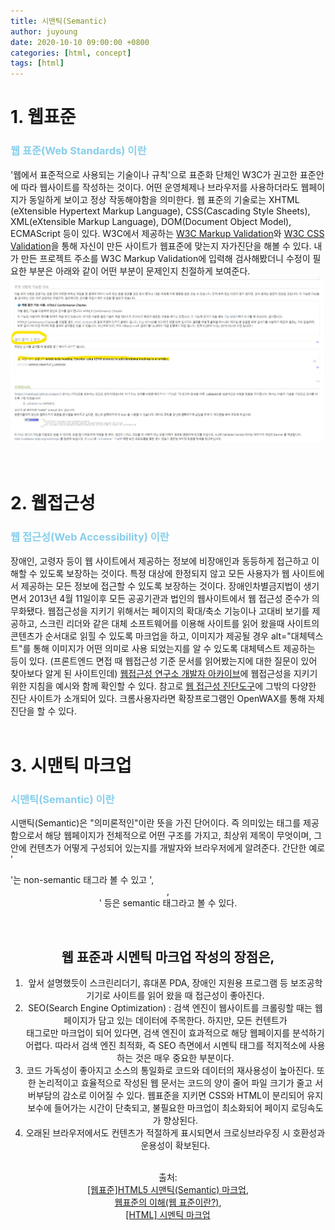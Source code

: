 ```yaml
---
title: 시맨틱(Semantic)
author: juyoung
date: 2020-10-10 09:00:00 +0800
categories: [html, concept]
tags: [html]
---
```


# 1. 웹표준

### <font color=skyblue>웹 표준(Web Standards) 이란</font>

'웹에서 표준적으로 사용되는 기술이나 규칙'으로 표준화 단체인 W3C가 권고한 표준안에 따라 웹사이트를 작성하는 것이다. 어떤 운영체제나 브라우저를 사용하더라도 웹페이지가 동일하게 보이고 정상 작동해야함을 의미한다.
웹 표준의 기술로는 XHTML (eXtensible Hypertext Markup Language), CSS(Cascading Style Sheets), XML(eXtensible Markup Language), DOM(Document Object Model), ECMAScript 등이 있다. W3C에서 제공하는 [W3C Markup Validation](http://validator.kldp.org/)와 [W3C CSS Validation](https://jigsaw.w3.org/css-validator/)을 통해 자신이 만든 사이트가 웹표준에 맞는지 자가진단을 해볼 수 있다.
내가 만든 프로젝트 주소를 W3C Markup Validation에 입력해 검사해봤더니 수정이 필요한 부분은 아래와 같이 어떤 부분이 문제인지 친절하게 보여준다.
![W3C Markup Validation](/assets/img/w3c_markup_check.jpg)<br />
<br /><br />

# 2. 웹접근성

### <font color=skyblue>웹 접근성(Web Accessibility) 이란</font>

장애인, 고령자 등이 웹 사이트에서 제공하는 정보에 비장애인과 동등하게 접근하고 이해할 수 있도록 보장하는 것이다. 특정 대상에 한정되지 않고 모든 사용자가 웹 사이트에서 제공하는 모든 정보에 접근할 수 있도록 보장하는 것이다. 장애인차별금지법이 생기면서 2013년 4월 11일이후 모든 공공기관과 법인의 웹사이트에서 웹 접근성 준수가 의무화됐다.
웹접근성을 지키기 위해서는 페이지의 확대/축소 기능이나 고대비 보기를 제공하고, 스크린 리더와 같은 대체 소프트웨어를 이용해 사이트를 읽어 왔을때 사이트의 콘텐츠가 순서대로 읽힐 수 있도록 마크업을 하고, 이미지가 제공될 경우 alt="대체텍스트"를 통해 이미지가 어떤 의미로 사용 되었는지를 알 수 있도록 대체텍스트 제공하는 등이 있다.
(프론트엔드 면접 때 웹접근성 기준 문서를 읽어봤는지에 대한 질문이 있어 찾아보다 알게 된 사이트인데) [웹접근성 연구소 개발자 아카이브](https://www.wah.or.kr:444/Participation/technique.asp)에 웹접근성을 지키기위한 지침을 예시와 함께 확인할 수 있다.
참고로 [웹 접근성 진단도구](https://nuli.navercorp.com/education/tools)에 그밖의 다양한 진단 사이트가 소개되어 있다. 크롬사용자라면 확장프로그램인 OpenWAX를 통해 자체 진단을 할 수 있다.
<br /><br />

# 3. 시맨틱 마크업

### <font color=skyblue>시맨틱(Semantic) 이란</font>

시맨틱(Semantic)은 "의미론적인"이란 뜻을 가진 단어이다.
즉 의미있는 태그를 제공함으로서 해당 웹페이지가 전체적으로 어떤 구조를 가지고, 최상위 제목이 무엇이며, 그 안에 컨텐츠가 어떻게 구성되어 있는지를 개발자와 브라우저에게 알려준다.
간단한 예로 '<div>'는 non-semantic 태그라 볼 수 있고 '<table>, <header>, <footer>' 등은 semantic 태그라고 볼 수 있다.

<br />
 
## 웹 표준과 시멘틱 마크업 작성의 장점은, 
 1. 앞서 설명했듯이 스크린리더기,  휴대폰 PDA, 장애인 지원용 프로그램 등 보조공학 기기로 사이트를 읽어 왔을 때 접근성이 좋아진다.
 2. SEO(Search Engine Optimization) : 검색 엔진이 웹사이트를 크롤링할 때는 웹페이지가 담고 있는 데이터에 주목한다. 하지만, 모든 컨텐트가 <div> 태그로만 마크업이 되어 있다면, 검색 엔진이 효과적으로 해당 웹페이지를 분석하기 어렵다. 따라서 검색 엔진 최적화, 즉 SEO 측면에서 시멘틱 태그를 적지적소에 사용하는 것은 매우 중요한 부분이다. 
 3. 코드 가독성이 좋아지고 소스의 통일화로 코드와 데이터의 재사용성이 높아진다. 또한 논리적이고 효율적으로 작성된 웹 문서는 코드의 양이 줄어 파일 크기가 줄고 서버부담의 감소로 이어질 수 있다. 웹표준을 지키면 CSS와 HTML이 분리되어 유지보수에 들어가는 시간이 단축되고, 불필요한 마크업이 최소화되어 페이지 로딩속도가 향상된다.
 4. 오래된 브라우저에서도 컨텐츠가 적절하게 표시되면서 크로싱브라우징 시 호환성과 운용성이 확보된다. 
<br /><br />

출처:  
[[웹표준]HTML5 시맨틱(Semantic) 마크업](https://yeoninim.tistory.com/20), <br />
[웹표준의 이해(웹 표준이란?)](https://goddaehee.tistory.com/244),<br />
[[HTML] 시멘틱 마크업](https://www.daleseo.com/html-semantic-markup/)
